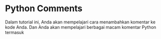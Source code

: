 # Python Comments

Dalam tutorial ini, Anda akan mempelajari cara menambahkan komentar ke kode Anda. Dan Anda akan mempelajari berbagai macam komentar Python termasuk